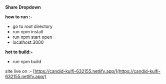 **Share Dropdown**

**how to run :-**

 - go to root directory 
 - run npm install 
 - run npm start open
 - localhost:3000

**hot to build:-**
- run npm build 

site live on :- [https://candid-kulfi-632155.netlify.app/](https://candid-kulfi-632155.netlify.app/)
